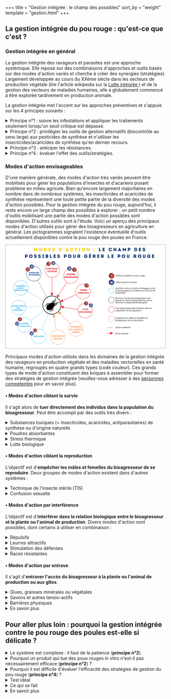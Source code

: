 +++
title = "Gestion intégrée : le champ des possibles"
sort_by = "weight"
template = "gestion.html"
+++

## La gestion intégrée du pou rouge : qu'est-ce que c'est ?

<div class = "sous-section">

### Gestion intégrée en général

<div class = "sous-sous-section">

La gestion intégrée des ravageurs et parasites est une approche systémique. Elle repose sur des combinaisons d'approches et outils basés sur des modes d'action variés et cherche à créer des synergies (stratégies). Largement développée au cours du XXème siècle dans les secteurs de production végétale (lire l'article wikipedia sur la <a href="https://fr.wikipedia.org/wiki/Lutte_int%C3%A9gr%C3%A9e" class="external_link"> Lutte intégrée </a>) et de la gestion des vecteurs de maladies humaines, elle a globalement commencé à être explorée tardivement en production animale.

La gestion intégrée met l'accent sur les approches préventives et s'appuie sur les 4 principes suivants :

<details  class="gestion">
    <summary>Principe n°1 : suivre les infestations et appliquer les traitements seulement lorsqu'un seuil critique est dépassé.</summary>

Peut être partiellement appliqué grâce aux protocoles de suivi des infestations disponibles ici (fiches techniques pdf Mitecontrol [piège](/doc/Guide_controle_durable_des_poux.pdf) et [biologie](/doc/Guide_biologie_du_pou_rouge.pdf)). Les suivis par piégeage permettent de déterminer la présence ou non des acariens dans le bâtiment et d'évaluer approximativement l'évolution de l'infestation. Nous ne proposons pas de seuil critique car la dynamique démographique du pou rouge alterne des phases de latence très discrètes et des pullulations très brutales : dès lors que des poux rouges sont présents dans le bâtiment, ils peuvent se multiplier très rapidement et atteindre rapidement un niveau d'infestation critique en 15 jours

</details>

<details  class="gestion">
    <summary>Principe n°2 : privilégier les outils de gestion alternatifs (biocontrôle au sens large) aux pesticides de synthèse et n'utiliser les insecticides/acaricides de synthèse qu'en dernier recours. </summary>

Nécessite le développement d'outils de biocontrôle au sens large et de stratégies les combinant. C'est l'objet principal de cette partie de notre site web. Le [biocontrôle](https://agriculture.gouv.fr/quest-ce-que-le-biocontrole) est un ensemble d'outils mettant en œuvre divers mécanismes impliqués dans les interactions entre les espèces dans le milieu naturel : lutte biologique par des ennemis naturels (ex. coccinelles prédatrices de pucerons ou bactéries pathogènes pour des insectes), médiateurs chimiques (attractants et répulsifs), substances insecticides / acaricides d'origine naturelles (plantes, minéraux …). Du fait de la complexité intrinsèque des (agro)écosystèmes, des études conséquentes, avec séquences tentatives-échecs successives, sont nécessaires avant de parvenir à des solutions satisfaisantes. Contre le pou rouge des poules, plusieurs modes d'action ont été explorés et parfois développés au cours du XXIème siècle ([frise chronologique en pdf](/doc/Frise_chronologique_simplifiee.pdf)).

</details>

<details  class="gestion">
    <summary>Principe n°3 : anticiper les résistances.</summary>

Nécessite des études sur les résistances aux outils alternatifs aux acaricides de synthèse : des travaux ont démontré l'émergence de résistances à des outils de biocontrôle chez d'autres bioagresseurs, cela reste à étudier chez le pou rouge. Des travaux ont par ailleurs démontré une prévalence non négligeable de résistances à des acaricides de synthèse anciens (pyréthinoïdes) chez le pou rouge.

</details>

<details  class="gestion">
    <summary>Principe n°4 : évaluer l'effet des outils/stratégies. </summary>

Nécessite des études sur les résistances aux outils alternatifs aux acaricides de synthèse : des travaux ont démontré l'émergence de résistances à des outils de biocontrôle chez d'autres bioagresseurs, cela reste à étudier chez le pou rouge. Des travaux ont par ailleurs démontré une prévalence non négligeable de résistances à des acaricides de synthèse anciens (pyréthinoïdes).

</details>

</div>

### Modes d'action envisageables

<div class = "sous-sous-section">

D'une manière générale, des modes d'action très variés peuvent être mobilisés pour gérer les populations d'insectes et d'acariens posant problème en milieu agricole. Bien qu'encore largement majoritaires en nombre dans de nombreux systèmes, les insecticides et acaricides de synthèse représentent une toute petite partie de la diversité des modes d'action possibles. Pour la gestion intégrée du pou rouge, aujourd'hui, il reste encore un large champ des possibles à explorer : un petit nombre d'outils mobilisant une partie des modes d'action possibles sont disponibles. D'autres outils sont à l'étude.
Voici un aperçu des principaux modes d'action utilisés pour gérer des bioagresseurs en agriculture en général. Les pictogrammes signalent l'existence éventuelle d'outils actuellement disponibles contre le pou rouge des poules en France.

<div class="img_largeur_max">

![Schéma des modes d'actions pour gérer le pou rouge](/img/champs_ds_poss.webp)

Principaux modes d'action utilisés dans les domaines de la gestion intégrée des ravageurs en production végétale et des maladies vectorielles en santé humaine, regroupés en quatre grands types (code couleur). Ces grands types de mode d'action constituent des briques à assembler pour former des stratégies de gestion intégrée (veuillez-vous adresser à des [personnes compétentes](/ressources#conseil) pour en savoir plus).

</div>

#### &#8226; Modes d'action ciblant la survie

Il s'agit alors de **tuer directement des individus dans la population du bioagresseur**. Peut être accompli par des outils très divers :

<details  class="gestion">
    <summary>Substances toxiques (= insecticides, acaricides, antiparasitaires) de synthèse ou d'origine naturelle</summary>

Les insecticides, acaricides et antiparasitaires de synthèse appartiennent à différentes familles chimiques (pyréthrinoïdes, organophosphorés, isoxolazines, …). Ceux d'origine naturelle soit sont produits par des plantes, champignons ou bactéries, soit sont des substances minérales (ex. anciennement arsenic).

> Contre le pou rouge des poules, des substances de synthèse sont soit pulvérisées dans le bâtiment, soit mélangées à l'eau de boisson des poules et une substance produite par des bactéries est pulvérisée (spinosad).

</details>

<details  class="gestion">
    <summary> Poudres absorbantes</summary>

Les produits à base de silice contiennent principalement du dioxyde de silicium (SiO2) comme substance active. Le dioxyde de silicium absorbe le film lipidique de l'épicuticule des insectes et acariens essentiel au maintien de leur humidité interne grâce au caractère absorbant des particules. Cela entraîne leur mort par dessiccation.

<div class="notes">

Note : Il existe des silices synthétiques et naturelles. Les produits synthétiques ne contiennent que du dioxyde de silicium amorphe ; les produits naturels (terre de diatomée) contiennent du dioxyde de silicium amorphe ainsi qu'une petite quantité (<1%) de dioxyde de silicium cristallin.

</div>

> Contre le pou rouge des poules, des poudres de silice de synthèse ou d'origine naturelle (terre de diatomées) sont utilisées par pulvérisation liquide ou saupoudrage. La pulvérisation projette une suspension aqueuse de poudre de silice, qui sèche sur les supports et forme ainsi une couche poudreuse continue.

</details>

<details  class="gestion">
    <summary> Stress thermique </summary>

La plupart des insectes et acariens supportent très mal les chocs thermiques chauds. En outre, le pou rouge des poules survit assez peu à des températures prolongées >40°C.

> Contre le pou rouge, des systèmes mobiles permettent d'installer temporairement des structures qui chauffent l'intérieur des bâtiments de manière à ce que les points les plus froids atteignent 45°C pendant quelques jours durant le vide sanitaire.

</details>

<details  class="gestion">
    <summary> Lutte biologique </summary>

La lutte biologique s'appuie sur l'adage : « l'ennemi de mon ennemi est mon ami… ». Les ennemis naturels des bioagresseurs sont leurs prédateurs ou leurs pathogènes : divers insectes, araignées ou acariens se nourrissent d'autres invertébrés et des champignons, bactéries ou virus pathogènes leur causent des maladies. Ces ennemis naturels constituent des « auxiliaires ». On distingue trois grands types de lutte biologique :

<div class="no-list-style">

- **a.** En lutte biologique par acclimatation, on inocule des ennemis naturels initialement absents du milieu, transférés depuis d'autres milieux, que l'on cherche à installer durablement. Cela concerne généralement des bioagresseurs nouvellement arrivés dans un système ou dans une aire géographique (invasion en cours).

- **b.** En lutte biologique par augmentation, on procède à des introductions massives d'ennemis naturels, produits par élevage de masse, qui viennent augmenter l'activité des ennemis naturellement présents dans le milieu.

- **c.** En lutte biologique par conservation, on favorise les ennemis naturels du bioagresseur spontanément présents dans le milieu

</div>

> Plusieurs espèces d'acariens, d'autres arachnides et d'insectes prédateurs se développent spontanément dans les bâtiments de pondeuses, mais aucune action régulatrice n'a été détectée malgré des expérimentations menées à différentes échelles : la lutte biologique par conservation semble assez peu pertinente à ce jour. Dans le cadre de la lutte biologique par augmentation, des acariens prédateurs sont élevés en masse et commercialisés pour introduction massive dans les bâtiments de pondeuses.

<div class="notes">

Note : Le pou rouge des poules étant présent en France et dans les élevages de volailles depuis très longtemps, il n'est pas concerné par la lutte biologique par acclimatation.

</div>

</details>

#### &#8226; Modes d'action ciblant la reproduction

L'objectif est d'**empêcher les mâles et femelles du bioagresseur de se reproduire**. Deux groupes de modes d'action existent dans d'autres systèmes :

<details  class="gestion">
    <summary> Technique de l'insecte stérile (TIS) </summary>

La TIS consiste à réaliser des lâchers massifs de bioagresseurs mâles stérilisés. Par un phénomène de compétition avec les mâles sauvages fertiles, les mâles lâchés dont les accouplements ne produisent pas de descendance, limitent la fécondation des femelles. Cette technique nécessite l'élevage en masse du bioagresseur et la stérilisation (généralement par radiations) et la séparation des mâles (il ne faut pas relâcher de femelles). A ce jour, la TIS a été appliquée uniquement à des bioagresseurs insectes (d'où le nom), soit ravageurs de plantes, soit vecteurs de maladies humaines (moustiques, mouches tsé-tsé).

> À ce jour, la technique n'a pas été explorée contre le pou rouge. Une étude fondamentale a mesuré les effets de rayons gamma sur sa longévité et sa fécondité. Mais pour déterminer si une "Technique de l'Acarien Stérile" (TAS) pourrait être envisagée pour la gestion du pou rouge, non seulement des études fines sur la biologie de sa reproduction et l'effet de différents types et doses de rayonnements sont nécessaires, mais encore des verrous techniques majeurs sont à lever : mettre au point une technique pour distinguer les sexes sur individus vivants (on sait distinguer les sexes sur individus morts ; cela est très difficile sur les vivants, impossible sur un grand nombre d'individus) & élaborer un protocole d'élevage de masse de pou rouge efficace, sécurisé et conforme aux règles éthiques.

 </details>

<details  class="gestion">
    <summary> Confusion sexuelle </summary>

Le principe de la technique est de perturber la phase de rapprochement des bioagresseurs mâles et femelles par émission de phéromones synthétiques en grande quantité. Ces phéromones sont des odeurs qui imitent la substance naturelle émise par la femelle pour attirer le mâle. Dans l'atmosphère saturée en phéromone, les mâles sont incapables de localiser les femelles et les accouplements sont moins nombreux, la descendance produite est par conséquent réduite. Elle est surtout utilisée pour gérer des lépidoptères ravageurs de plantes.

> La technique de la confusion sexuelle n'a jamais été explorée à ce jour pour gérer le pou rouge des poules. Pour déterminer si elle est envisageable, il faudrait dans un premier temps voir si et comment une phéromone participe à la rencontre des sexes chez le pou rouge (à notre connaissance, aucune étude n'a exploré ces aspects). Le cas échéant, il faudrait ensuite la caractériser chimiquement pour la reproduire, réaliser des expérimentations pour vérifier qu'elle affecte bien la rencontre des sexes et a bien des conséquences sur la dynamique de populations du pou rouge.

</details>

#### &#8226; Modes d'action par interférence

L'objectif est d'**interférer dans la relation biologique entre le bioagresseur et la plante ou l'animal de production**. Divers modes d'action sont possibles, dont certains à utiliser en combinaison :

<details  class="gestion">
    <summary> Répulsifs </summary>

Il est parfois possible de décourager le bioagresseur de contacter la plante ou l'animal de production en utilisant une substance répulsive, c'est-à-dire une odeur (ou un goût) qui provoque chez le bioagresseur un comportement de fuite. Une difficulté majeure est la conception spatiale de l'usage de l'outil, qui doit induire chez le bioagresseur un comportement de fuite à distance de la proie ou hôte, ou une répugnance à utiliser les gîtes appropriés. Sachant que le bioagresseur peut s'habituer rapidement à une odeur répulsive, répandre un répulsif partout dans un système n'a pas beaucoup de sens (le bioagresseur ne peut rien fuir au final). Les stratégies « push-pull » (pousser-tirer) combinent un répulsif positionné de manière à repousser le bioagresseur (« push », au moyen du répulsif) loin de la plante ou l'animal de production et un leurre attractif (voir ci-dessous) l'attirant (« pull ») ailleurs.

> Certains compléments alimentaires à base de plantes sont additionnés à l'aliment ou l'eau de boisson des poules afin de rendre l'odeur globale de la poule répulsive vis-à-vis du pou rouge des poules.

 </details>

<details  class="gestion">
    <summary> Leurres attractifs </summary>

Des signaux odorants, visuels, voire thermiques, peuvent attirer le bioagresseur vers des zones bien identifiées et le détourner de la plante ou de l'animal de production. Des odeurs synthétiques peuvent mimer des odeurs naturelles : les kairomones, odeurs émises par les plantes ou animaux hôtes qui attirent les herbivores ou les microprédateurs hématophages (respectivement), les phéromones d'agrégations, substances produites par les congénères et favorisant leur regroupement dans des gîtes appropriés... Des sources de chaleur peuvent détourner les insectes et acariens hématophages au cours de leur recherche d'hôtes à sang chaud.

Généralement, les leurres attractifs sont associés avec un mode d'action de type 1 ou de type 4 dans des stratégies « Attract & Kill » : on attire le bioagresseur dans un piège qui le tue (électrisation, substance toxique) ou le retient définitivement (ex. glue). La finalité des systèmes « Attract & Kill » peut-être la réduction des populations du bioagresseur en les tuant massivement dans les pièges (principe n°2), ou bien le suivi des infestations en maximisant les chances de piéger des bioagresseurs pour les détecter précocement (principe n°1 de la gestion intégrée). On peut associer des pièges « Attract & Kill » à un répulsif dans le cadre de stratégies « Push-pull » (voir plus haut).

> Les poux rouges étant aveugles, il n'est pas pertinent d'envisager des leurres visuels. Quelques travaux en cours ou passés se sont intéressés à l'usage de kairomones ou d'autres substances pour appâter des pièges destinés au pou rouge des poules, mais à notre connaissance rien n'est disponible à ce jour. Note : il est difficile de retenir simplement l'acarien au moyen de glue ou d'huile car il sonde continuellement le substrat sur lequel il marche avec ses tarses avant et recule immédiatement lorsqu'il détecte la matière.

 </details>

<details  class="gestion">
    <summary> Stimulation des défenses </summary>

Contrairement aux autres outils listés ici, les outils de stimulation des défenses naturelles sont beaucoup plus développés dans le domaine de la production animale que de la production végétale : des vaccins sont administrés à l'animal de manière à provoquer son immunité protectrice et durable en stimulant la production d'anticorps. De nombreux vaccins sont disponibles pour gérer des bioagresseurs de type microorganismes en élevage (maladies bactériennes ou virales). En revanche, il existe à ce jour très peu de vaccins contre des bioagresseurs de type insectes ou acariens (un vaccin contre une espèce de tique).

> De nombreuses études passées ou en cours recherchent des antigènes candidats pour développer un vaccin contre le pou rouge. En attendant d'y parvenir, un autovaccin a été mis au point et utilisé au Royaume-Uni (non autorisé en France) : préparé à partir de poux rouges prélevés spécifiquement dans l'élevage à traiter, il est administré par injection intra-musculaire.

 </details>

<details  class="gestion">
    <summary> Races résistantes </summary>

Certaines variétés végétales cultivées ou races animales élevées se trouvent être plus résistantes à certains bioagresseurs que d'autres, soit parce qu'elles ont été sélectionnées pour cela, soit par hasard. Par exemple, il existe en Afrique des races locales de bovins tolérantes à la trypanosomose (maladie transmise par les mouches tsé-tsé) et des lapins résistants à la myxomatose ont pu être sélectionnés.

> A ce jour, à notre connaissance, aucune race de poule n'a été identifiée comme particulièrement résistante au pou rouge des poules.

</details>

#### &#8226; Modes d'action par entrave

Il s'agit d'**entraver l'accès du bioagresseur à la plante ou l'animal de production ou aux gîtes**.

<details  class="gestion">
    <summary>Glues, graisses minérales ou végétales</summary>

Glues et graisses permettent de former des barrières physiques infranchissables par les insectes sans ailes et les acariens. Leur action est principalement mécanique, par leur affinité forte avec la cuticule : la surface du corps de l'insecte ou de l'acarien est plus ou moins envahie par capillarité, cela réduit la liberté de mouvements des pattes et peut obturer les orifices respiratoires. Selon la localisation et le mode d'application de ces matières, on peut ainsi entraver l'accès des bioagresseurs qui ne vivent pas sur l'hôte (microprédateurs; voir [le saviez-vous ?](https://pourougepoule.fr/connaissance) n°[1](https://pourougepoule.fr/connaissance#slide_idr-1)) à la plante ou l'animal de production et limiter l'accroissement de leurs populations. Introduire dans les microhabitats des matières gênant les allées et venues des bioagresseurs peut limiter l'espace disponible pour le développement de leurs populations.

> L'application d'huiles ou de graisses plus épaisses à l'aide d'un pinceau ou directement dans les interstices où s'accumulent les poux rouges (identifiables même après leur départ par les traces de fientes persistantes; voir la question : [Comment savoir s'il y a des poux rouges dans le bâtiment / poulailler ?](https://pourougepoule.fr/faq#faq-10)), vise à dissuader les poux rouges de s'accumuler dans les zones traitées. On en applique notamment dans les parties des structures portant les perchoirs et dans les interstices entre les caillebotis en élevages au sol. Des applications répétées sont généralement nécessaires car, avec le temps, l'accumulation de poussière forme une pellicule qui permet aux acariens de marcher sur les substances sans effet néfaste et de s'installer à nouveau.

</details>

<details  class="gestion">
    <summary>Savons et autres tensio-actifs </summary>

L'application de savons purs (ex. savon noir) peut jouer un rôle similaire au glues et graisses. En outre, des lavages à l'eau savonneuse permettent aussi d'éliminer mécaniquement une partie des populations de bioagresseurs (ex. lavage de feuilles d'arbres pour éliminer des pucerons).

> L'application de savon noir pur peut aussi être réalisée comme décrit plus haut pour les huiles et autres graisses pour gérer le pou rouge. En outre, l'ajout de savon à l'eau de lavage durant le vide sanitaire contribue à réduire temporairement la population de poux rouges par élimination mécanique tout en favorisant leur noyade (abaissement de la tension de surface de l'eau permettant son entrée dans les orifices respiratoires).

</details>

<details  class="gestion">
    <summary>Barrières physiques </summary>

- Structures infranchissables : moustiquaires et autres filets

  > Rien de tel contre le pou rouge à notre connaissance.

- Structures électrifiées : Il existe des clôtures électriques pour proteger les volailles des renards et autres mammifères prédateurs ainsi que des désinsectiseurs électriques pour électriser les insectes volants (mouches, moustiques).

> Un perchoir électrifié a été conçu aux Pays-Bas pour empêcher les poux rouges d'accéder aux poules perchées (les acariens qui cherchent à les atteindre en grimpant sur le perchoir sont électrisés). Il doit être intégré à la structure interne du bâtiment.

</details>

<details class="gestion">
    <summary class="gestion-bib">En savoir plus</summary>

**Site Web :**

- [Qu'est ce que le biocontrôle](https://agriculture.gouv.fr/quest-ce-que-le-biocontrole) sur *Agriculture.gouv*
- [Lutte Intégré](https://fr.wikipedia.org/wiki/Lutte_int%C3%A9gr%C3%A9e) sur *Wikipédia*

**Articles scientifiques :**

- [Barzman *et al.* (2015)](https://link.springer.com/article/10.1007/s13593-015-0327-9)
- [Katsavou *et al.* (2019)](https://onlinelibrary.wiley.com/doi/10.1002/ps.5582)
- [Mul (2017)](https://research.wur.nl/en/publications/advancing-integrated-pest-management-for-dermanyssus-gallinae-in-)
- [Zriki *et al.* (2021)](https://onlinelibrary.wiley.com/doi/10.1002/jez.2496)

</details>

</div>
</div>

## Pour aller plus loin : pourquoi la gestion intégrée contre le pou rouge des poules est-elle si délicate ?

<div class = "sous-section">

<details  class="gestion">
    <summary>Le système est complexe : il faut de la patience (<strong>principe n°2</strong>). </summary>

De nombreuses solutions prometteuses se heurtées et se heurtent à des échecs récurrents. Ces difficultés ne sont pas si surprenantes : l'écosystème des poulaillers, même s'il paraît simplifié comparé à des écosystèmes naturels, héberge une diversité d'êtres vivants, en plus des poules, des poux rouges et des mouches : des dizaines d'espèces d'insectes et d'acariens, de nématodes, de protozoaires, de champignons microscopiques ont été recensées dans les bâtiments de pondeuses (voire un [poster scientifique](/doc/POSTER_SFE2_2018_RENNES.pdf) et une [notice explicative](/doc/notice_adnE.pdf) des techniques d'ADN environnementale), sans compter les bactéries et virus.

La plupart de ces organismes n'ont pour la plupart pas d'impact négatif sur les poules ni les hommes. Certains ont sans doute des effets positifs. Mais ce qui est certain, c'est que leurs interactions sont innombrables et globalement méconnues. La réponse du pou rouge aux différentes pratiques de gestion est nécessairement affectée par la complexité du système. En comprendre les bases fondamentales est nécessaire pour progresser sur le plan opérationnel : cela demande de la recherche, donc du monde et du temps.

</details>

<details  class="gestion">
    <summary>Pourquoi un produit qui tue des poux rouges in vitro n'est-il pas nécessairement efficace (<strong>principe n°2</strong>) ? </summary>

Pour qu'une stratégie de gestion puisse être considérée comme efficace, elle doit empêcher ou limiter le développement des populations de pou rouge et se traduire par une réduction ou une élimination des dégâts. La dynamique démographique du pou rouge est généralement très discrète en début de la bande et s'accélère de manière exponentielle au bout de quelques mois (pullulation) (cf [le saviez-vous ?](https://pourougepoule.fr/connaissance) n°[1](https://pourougepoule.fr/connaissance#slide_idr-3)). Des pullulations équivalentes à celles atteintes en élevage ont été obtenues en conditions contrôlées et de manière répétée à partir de l'équivalent d'un tout petit agrégat (voir figure ci-dessous).

<div class="img_largeur_max">

<img src="/img/evol_pop_pou.webp" alt="Courbe qui décrit l'évolution très rapide des populations de pou rouge. À partir de 200 femelles on obtient 444 774 poux en 40 jours." style ="margin:auto; max-width:90%;">

Au laboratoire, des lots de 200 femelles adultes de poux rouges (équivalents à des agrégats d'environ 1 cm de diam.) ont été inoculés dans plusieurs dizaines d'isolateurs étanches aux acariens hébergeant chacun une petite poule (mésocosmes clos). Après différents nombres de semaines, la poule a été retirée, les acariens ont été extraits de chaque isolateur et comptés. Le graphique ci-dessus montre le nombre moyen de poux rouges obtenus à partir de 200 femelles adultes en axe vertical après les durées indiquées en axe horizontal. De même, l'inoculation de 3 poux rouges dans un poulailler expérimental hébergeant 5 poules a permis le développement d'une population pullulante (nombreux agrégats visibles un peu partout) en moins de 4 mois.

</div>

Il est fréquent de se heurter à l'inefficacité d'outils de gestion dont le mode d'action est pourtant avéré. Aucune solution ne touche absolument tous les poux rouges dans le poulailler et il suffit d'un petit nombre d'individus pour qu'une population énorme se développe après quelques mois. C'est pourquoi tuer des individus ne suffit souvent pas à éviter les pullulations de pou rouge.

Les raisons en sont multiples, voici les principales :

- à l'échelle du bâtiment, la répartition spatiale des poux rouges est très hétérogène, aucune intervention ne peut porter sur l'ensemble du bâtiment de manière homogène

- localement, les produits pulvérisés à faible rémanence ne touchent qu'une petite partie de la population de pou rouge, car une grande partie demeure accumulée dans les interstices (cf [le saviez-vous ?](https://pourougepoule.fr/connaissance) n°[1](https://pourougepoule.fr/connaissance#slide_idr-1))

- à l'échelle de la population de pou rouge, tous les individus ne vont pas manger en même temps, ce qui empêche les antiparasitaires administrés par l'eau de boisson de toucher tous les acariens. Même si les poux rouges en jeûne depuis plusieurs jours sont en général affamés, certains demeurent en jeûne durant des semaines malgré la présence de poules.

- les prédateurs mangent rarement la totalité de la population de proies, peuvent manger d'autres proies présentes dans le bâtiment (acariens de la poussière) et sont souvent aussi charognards (ils peuvent tirer de l'énergie des cadavres de proie, qu'ils ne tuent pas).

</details>

<details  class="gestion">
    <summary>Pourquoi il est difficile d'évaluer l'efficacité des stratégies de gestion du pou rouge (<strong>principe n°4</strong>) ? </summary>

Le mode d'action d'un outil de gestion peut être évalué sur des individus poux rouges (ex. observation de la prédation par des acariens prédateurs sur des poux rouges, de la mortalité induite par le contact avec un acaricide, du comportement de répulsion vis-à-vis d'une substance …). L'efficacité doit par nature être évaluée au moins à l'échelle des populations de bioagresseur, car un effet avéré sur des individus (même sur beaucoup d'individus) ne se traduit pas nécessairement par un effet sur la population infestante (voir plus haut).

Un outil de gestion (traitement) efficace contre le pou rouge doit limiter les effets néfastes de la présence de l'acarien sur le bien-être et la santé des poules, ainsi que sur la production. Pour faire véritablement la preuve de l'efficacité, il faudrait montrer que le traitement augmente le bien-être, la santé des poules et/ou la production. Comme ces paramètres sont difficiles à mesurer et répondent généralement au traitement avec des temps de retard importants, il est très délicat de les utiliser pour établir l'efficacité. On cherche plutôt à vérifier que le traitement réduit la taille des populations du pou rouge (infestation), considérant que, par un effet cascade, cela augmentera les paramètres ci-dessus.

</details>

<details  class="gestion">
    <summary>Test idéal</summary>

Pour voir si un traitement réduit la taille de la population du pou rouge, il faut voir si la variation due au traitement est non seulement une baisse systématique, mais aussi une baisse supérieure à la variation naturelle. Pour éviter de confondre les effets du hasard et ceux du traitement, il faut pouvoir mesurer la variation naturelle. L'idéal serait de comparer plusieurs bâtiments exactement identiques, avec une infestation initiale exactement identique (même nombre d'acariens aux mêmes endroits au début). Le traitement serait appliqué dans la moitié des bâtiments et les autres seraient maintenus sans traitement (témoins de la variation naturelle). Un suivi rigoureux de la taille de la population de poux rouges serait réalisé dans chaque bâtiment. Cela est impossible dans « la vraie vie », c'est-à-dire dans les bâtiments d'élevage fonctionnels, car on ne peut jamais s'assurer d'avoir une infestation initiale comparable entre les bâtiments. Pour cela il faudrait d'une part posséder un moyen d'élimination complète du pou rouge (ce qui manifestement n'existe pas à ce jour, sauf à brûler le bâtiment et le reconstruire), d'autre part, introduire volontairement des poux rouges et maintenir des bâtiments sans traitement (témoins), ce qui pose des problèmes d'éthique et de production.
Par conséquent, ce type de démarche n'est pas applicable en dehors de contextes expérimentaux stricts.

L'équipe de L. Roy a développé des systèmes expérimentaux spécifiques, nommés mésocosmes clos qui permettent d'atteindre ces standards dans des conditions intermédiaires entre laboratoire et terrain : ces unités, validées par un comité d'éthique, sont étanches aux acariens et permettent d'héberger, nourrir et abreuver des poules individuelles, en présence d'inoculums d'acariens contrôlés. Plusieurs dizaines d'exemplaires exactement identiques permettent de mesurer la variation naturelle de l'évolution de la taille des populations de poux rouges en fonction de traitements divers dans des environnements mimant les écosystèmes de poulailler. Leur usage cependant nécessite de mobiliser une équipe spécialisée et des locaux spécifiques.

</details>

<details  class="gestion">
    <summary>Ce qui se fait</summary>

Faute de pouvoir conduire des expérimentations contrôlées en contexte d'élevage, on conduit généralement des quasi-expérimentations en comparant des indicateurs du niveau d'infestation avant et après le traitement. Des pièges et autres outils de suivi des populations de poux rouges sont disponibles pour usage dans les élevages (fiches techniques pdf Mitecontrol [piège](/doc/Guide_controle_durable_des_poux.pdf) et [biologie](/doc/Guide_biologie_du_pou_rouge.pdf)). Mais mesurer une baisse des valeurs relevées (nombre de poux rouges piégés ou autres) dans un bâtiment d'élevage après un traitement comparées aux valeurs relevées avant ne suffit à en établir l'efficacité. Une baisse du nombre de poux piégés ou d'agrégats visibles peut être due aux fluctuations typiques des pullulations de poux rouges (hausses et des baisses successives du nombre d'individus vivants dans le bâtiment) et aux variations dans la fréquentation des pièges (les poux rouges ont plus ou moins tendance à entrer dans les pièges) dues à une grande diversité de facteurs. Et comme la distribution spatiale des agrégats invisibles de poux rouges est considérablement hétérogène, une baisse locale du nombre de poux dans une dizaine de pièges placés à différents endroits du bâtiment n'exclut pas du tout la présence de foyers en développement ailleurs dans le bâtiment (théoriquement il faudrait suivre des centaines de pièges pour estimer l'infestation d'un bâtiment).

Réaliser le traitement testé plusieurs fois successives dans un bâtiment donné et observer systématiquement des baisses du nombre de poux piégés juste après l'intervention et supérieures aux baisses relevées entre les interventions permet de réunir des indices de l'efficacité du traitement. Cela implique des suivis très réguliers sur plusieurs bandes successives avec plusieurs relevés successifs avant et après chacune des applications de traitement. Et il est fortement recommandé de réaliser ces quasi-expérimentations de type avant/après dans plusieurs exploitations différentes. Très chronophages et contraignantes, ces démarches d'évaluation sont rarement réalisées dans leur totalité. C'est pourquoi, l'efficacité véritable de la plupart des traitements est relativement mal connue. Il est fréquent de croire à tort qu'un traitement marche parce que l'on a mesuré une baisse du nombre de poux piégés lors d'un ou deux essais. Cela est d'autant plus vrai pour les stratégies de gestion intégrée, qui reposent sur des combinaisons d'outils et sont par nature très fastidieuses à tester.

</details>

<details  class="gestion">
     <summary class="gestion-bib">En savoir plus</summary>

**Articles scientifiques :**

- [Durpray *et al.* (2022)](https://onlinelibrary.wiley.com/doi/full/10.1002/ps.7033)
- [Hokkanen (2017)](https://link.springer.com/article/10.1007/s11829-017-9575-8)
- [Zriki *et al.* (2021)](https://onlinelibrary.wiley.com/doi/10.1002/jez.2496)


</details>

</div>
